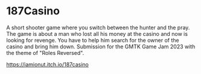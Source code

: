# 187Casino
A short shooter game where you switch between the hunter and the pray.
The game is about a man who lost all his money at the casino and now is looking for revenge. You have to help him search for the owner of the casino and bring him down.
Submission for the GMTK Game Jam 2023 with the theme of "Roles Reversed".

https://iamionut.itch.io/187casino

